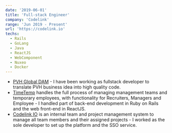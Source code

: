 ```yaml
---
date: '2019-06-01'
title: 'Full-stack Engineer'
company: 'Codelink'
range: 'Jun 2019 - Present'
url: 'https://codelink.io'
techs:
  - Rails
  - GoLang
  - Java
  - ReactJS
  - WebComponent
  - Nuxeo
  - Docker
---
```


- [PVH Global DAM](https://pvh.nuxeocloud.com/) - I have been working as fullstack developer to translate PVH business idea into high quality code.
- [TimeTemp](https://timetemp.io) handles the full process of managing management teams and temporary employees, with functionality for Recruiters, Managers and Employee - I handled part of back-end development in Ruby on Rails and the web front-end in ReactJS.
- [Codelink IO](https://codelink.io) is an internal team and project management system to manage all team members and their assigned projects - I worked as the sole developer to set up the platform and the SSO service.
